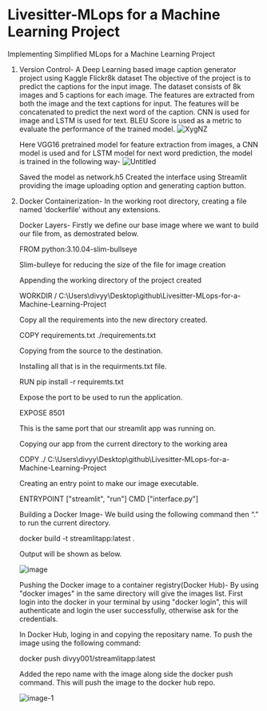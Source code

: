 # Livesitter-MLops for a Machine Learning Project
 Implementing Simplified MLops for a Machine Learning Project
1. Version Control-
    A Deep Learning based image caption generator project using Kaggle Flickr8k dataset The objective of the project is to predict the captions for the input image. The dataset consists of 8k images and 5 captions for each image. The features are extracted from both the image and the text captions for input. The features will be concatenated to predict the next word of the caption. CNN is used for image and LSTM is used for text. BLEU Score is used as a metric to evaluate the performance of the trained model.
    ![XygNZ](https://github.com/Divyy001/Livesitter-MLops-for-a-Machine-Learning-Project/assets/80240942/a70c585c-146b-4ca8-8ae1-19e06e20bfe5)

    Here VGG16 pretrained model for feature extraction from images, a CNN model is used and for LSTM model for next word prediction, the model is trained in the following way-
   ![Untitled](https://github.com/Divyy001/Livesitter-MLops-for-a-Machine-Learning-Project/assets/80240942/f888eec3-36a5-46dc-8567-96cccaca6584)

    Saved the model as network.h5
    Created the interface using Streamlit providing the image uploading option and generating caption button.

2. Docker Containerization-
    In the working root directory, creating a file named ‘dockerfile’ without any extensions.

    Docker Layers- 
    Firstly we define our base image where we want to build our file from, as demostrated below.

    FROM python:3.10.04-slim-bullseye

    Slim-bulleye for reducing the size of the file for image creation

    Appending the working directory of the project created

    WORKDIR / C:\Users\divyy\Desktop\github\Livesitter-MLops-for-a-Machine-Learning-Project

    Copy all the requirements into the new directory created.

    COPY requirements.txt ./requirements.txt

    Copying from the source to the destination.

    Installing all that is in the requirments.txt file.

    RUN pip install -r requiremts.txt

    Expose the port to be used to run the application.

    EXPOSE 8501

    This is the same port that our streamlit app was running on.

    Copying our app from the current directory to the working area

    COPY ./ C:\Users\divyy\Desktop\github\Livesitter-MLops-for-a-Machine-Learning-Project

    Creating an entry point to make our image executable.

    ENTRYPOINT ["streamlit", "run"]
    CMD ["interface.py"]

    Building a Docker Image-
    We build using the following command then “.” to run the current directory.

    docker build -t streamlitapp:latest .

    Output will be shown as below.

    ![image](https://github.com/Divyy001/Livesitter-MLops-for-a-Machine-Learning-Project/assets/80240942/fc31eede-d004-4101-9578-4e52fa8e12c1)


    Pushing the Docker image to a container registry(Docker Hub)-
    By using "docker images" in the same directory will give the images list.
    First login into the docker in your terminal by using "docker login", this will authenticate and login the user successfully, otherwise ask for the credentials.

    In Docker Hub, loging in and copying the repositary name.
    To push the image using the following command:

    docker push divyy001/streamlitapp:latest

    Added the repo name with the image along side the docker push command. This will push the image to the docker hub repo.

    ![image-1](https://github.com/Divyy001/Livesitter-MLops-for-a-Machine-Learning-Project/assets/80240942/7cc43249-851e-4c44-b68a-616aba41fc78)

